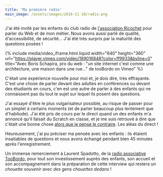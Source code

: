 ```yaml
---
title: 'Ma première radio'
main_image: /assets/images/2016-11-10/radio.png
---
```


J'ai été invité par les enfants du club radio de
[l'association Ricochet](http://www.ricochetasso.fr/) pour parler du Web et de
mon métier. Nous avons aussi parlé de qualité, d'accessibilité, de sécurité…
J'ai été très surpris par la maturité des questions posées !

{% include media/video_iframe.html.liquid width="640" height="360" url="https://player.vimeo.com/video/189016848?color=ff9933&byline=0" title="Avec Boris Schapira, pro du web : &quot;un site internet c'est comme une architecture, une maison dans une rue...&quot; de tooBordo on Vimeo" %}

C'était une expérience nouvelle pour moi et, je dois dire, très effrayante.
C'est une chose de parler devant des adultes en conférences ou devant des
étudiants en cours, c'en est une autre de parler à des enfants qui ne
connaissent pas du tout le sujet sur lequel ils posent des questions.

J'ai essayé d'être le plus vulgarisateur possible, au risque de passer pour un
simplet à certains moments (et de parler beaucoup plus lentement que
d'habitude). J'ai été pris de cours par le direct quand un des enfants m'a
annoncé qu'il faisait du Scratch en classe, et je me suis retrouvé à dire que
c'était une bonne chose
[alors que je pense le contraire](/2014/06/le-code-a-change/). Les aléas du
direct !

Heureusement, j'ai pu préciser ma pensée avec les enfants : ils étaient
insatiables de questions et nous avons échangé pendant bien 45 minutes après
l'enregistrement.

Un immense remerciement à Laurent Spadotto, de la
[radio associative TooBordo](http://toobordo.net/), pour tout son investissement
auprès des enfants, son accueil et son accompagnement dans la préparation de
cette interview qui restera un _chouette souvenir avec des gens chouettes
dedans_ !

